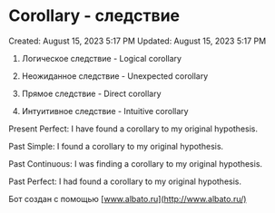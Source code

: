# Corollary - следствие

Created: August 15, 2023 5:17 PM
Updated: August 15, 2023 5:17 PM

1. Логическое следствие - Logical corollary

2. Неожиданное следствие - Unexpected corollary

3. Прямое следствие - Direct corollary

4. Интуитивное следствие - Intuitive corollary

Present Perfect: I have found a corollary to my original hypothesis.

Past Simple: I found a corollary to my original hypothesis.

Past Continuous: I was finding a corollary to my original hypothesis.

Past Perfect: I had found a corollary to my original hypothesis.

Бот создан с помощью [www.albato.ru](http://www.albato.ru/)